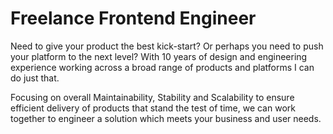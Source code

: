 # Freelance Frontend Engineer

Need to give your product the best kick-start? Or perhaps you need to push your platform to the next level? With 10 years of design and engineering experience working across a broad range of products and platforms I can do just that.

Focusing on overall Maintainability, Stability and Scalability to ensure efficient delivery of products that stand the test of time, we can work together to engineer a solution which meets your business and user needs.
